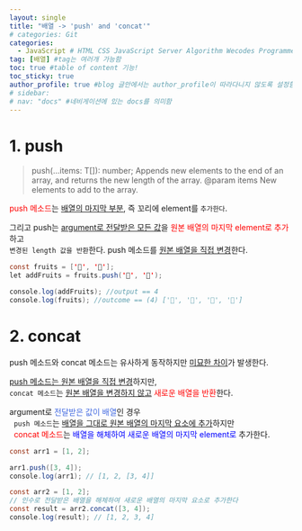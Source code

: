 ```yaml
---
layout: single
title: "배열 -> 'push' and 'concat'"
# categories: Git
categories:
  - JavaScript # HTML CSS JavaScript Server Algorithm Wecodes Programmers CS Github Blog
tag: [배열] #tag는 여러개 가능함
toc: true #table of content 기능!
toc_sticky: true
author_profile: true #blog 글안에서는 author_profile이 따라다니지 않도록 설정함
# sidebar:
# nav: "docs" #네비게이션에 있는 docs를 의미함
---
```


# 1. push
> push(...items: T[]): number;
> Appends new elements to the end of an array, and returns the new length of the array.
> @param items New elements to add to the array.

<span style="color:red">push 메소드</span>는 <u>배열의 마지막 부분</u>, 즉 꼬리에 element를 `추가한다`.

그리고 push는 <u>argument로 전달받은 모든 값</u>을 <span style="color:red">원본 배열의 마지막 element로 추가</span>하고  
`변경된 length 값을 반환`한다. push 메소드를 <u>원본 배열을 직접 변경</u>한다.

```java
const fruits = ['🍎', '🍌'];
let addFruits = fruits.push('🍓', '🍑');

console.log(addFruits); //output == 4
console.log(fruits); //outcome == (4) ['🍎', '🍌', '🍓', '🍑']
```

# 2. concat
push 메소드와 concat 메소드는 유사하게 동작하지만 <u>미묘한 차이</u>가 발생한다.

<u>push 메소드는 원본 배열을 직접 변경</u>하지만,  
`concat 메소드`는 <u>원본 배열을 변경하지 않고</u> <span style="color:red">새로운 배열을 반환</span>한다.

argument로 <span style="color:royalblue">전달받은 값이 배열</span>인 경우  
&nbsp; `push 메소드`는 <u>배열을 그대로 원본 배열의 마지막 요소에 추가</u>하지만  
&nbsp; <span style="color:red">concat 메소드</span>는 <span style="color:blue">배열을 해체하여 새로운 배열의 마지막 element로</span> 추가한다.

```java
const arr1 = [1, 2];

arr1.push([3, 4]);
console.log(arr1); // [1, 2, [3, 4]]

const arr2 = [1, 2];
// 인수로 전달받은 배열을 해체하여 새로운 배열의 마지막 요소로 추가한다
const result = arr2.concat([3, 4]);
console.log(result); // [1, 2, 3, 4]
```

<!-- <span style="color:royalblue"> -->

<!-- 메소드 위에 변수 선언, 메소드 안에 메소드, 메소드 끝나고 리턴 -->

<!-- ### 2. Link 넣기

```

유형 1: (설명어를 입력) : [gunhee's coding blog](https://gunhee-jeong.github.io/)
유형 2: (URL 자동연결) : <https://gunhee-jeong.github.io/>
유형 3: (동일 파일 내 '문단으로 이동') : [1. Header로 이동](###-1-header)

```

유형 1: (설명어를 입력) : [gunhee's coding blog](https://gunhee-jeong.github.io/)
유형 2: (URL 자동연결) : <https://gunhee-jeong.github.io/>
유형 3: (동일 파일 내 '문단으로 이동') : [1. Header로 이동](#1-header)
유형 3의 방법

1. 특수문자를 제거
2. 스페이스는 -로 바꾸고
3. 대문자는 소문자로!
   그래서 ### 1. Header -> #1-header

## Link: [google][https://www.google.com/]

### 3. 수평선

```

---

```

---

### 4. 라인 바꾸기

```

스페이스바를 2번 눌러주면 다음칸으로
이동할 수 있어요!

```

---

스페이스바를 2번 눌러주면
다음칸으로 이동할 수 있어요!

### 5. list 만들기

```

1. 1번
2. 2번
3. 3번

- 순서없는 list
  - 순서없는 list
    - 순서없는 list

```

1. 1번
2. 2번
3. 3번

- 순서없는 list
  - 순서없는 list
    - 순서없는 list

---

### 6. font 관련

```

**진하게** -> 볼드
_기울여서_ -> 이탤릭체
~~취소선~~ -> 취소선

<ul>밑줄넣기</ul> -> 밑줄
<span style="color:red">빨간 글씨</span> -> 글자색
이것이 `인라인` 입니다 -> 인라인 코드
```

**진하게** -> 볼드
_기울여서_ -> 이탤릭체
~~취소선~~ -> 취소선
<u>밑줄넣기</u> -> 밑줄
<span style="color:red">빨간 글씨</span>
이것이 `인라인` 입니다 -> 인라인 코드

---

### 7. 인용구문

```
> coding
>
> > JavaScript
> >
> > > 내가 프짱!
```

> coding
>
> > JavaScript
> >
> > > 내가 프짱!

---

### 8. 이미지 삽입

```
유형1: ('사이즈를 조절' -> HTML 태그 사용) : <img src="https://gunhee-jeong.github.io/assets/images/blogLogo.png" width="300" height="200">
유형2: (이미지 삽입 후 -> 링크 걸기)
[![이미지](https://gunhee-jeong.github.io/assets/images/blogLogo/blogLogo.png)](https://gunhee-jeong.github.io/)
```

유형1: ('사이즈를 조절' -> HTML 태그 사용) : <img src="https://gunhee-jeong.github.io/assets/images/blogLogo.png" width="300" height="200">
유형2: (이미지 삽입 후 -> 링크 걸기)
[![이미지](https://gunhee-jeong.github.io/assets/images/blogLogo.png)](https://gunhee-jeong.github.io/)

### 9. 표 만들기

```
||국어|영어|
| :--- | ---: | :--: |
|건희 | 100점 | 100점
|철수 | 100점 | 100점
```

|      |  국어 | 영어  |
| :--- | ----: | :---: |
| 건희 | 100점 | 100점 |
| 철수 | 100점 | 100점 |

> - header를 넣고 싶은 경우 ---을 사용하고 :을 이용하여 정렬에 사용함!

### 10. 토글 만들기

```
<details>
<summary>여기를 누르세요</summary>
<div markdown="1">
숨겨진 내용
</div>
</details>
```

<details>
<summary>여기를 누르세요</summary>
<div markdown="1">
숨겨진 내용
</div>
</details> -->
